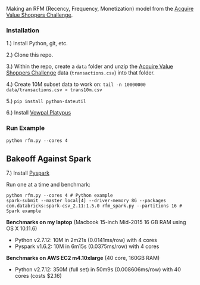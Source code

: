 Making an RFM (Recency, Frequency, Monetization) model from the [Acquire Value Shoppers Challenge](https://www.kaggle.com/c/acquire-valued-shoppers-challenge).


### Installation

1.) Install Python, git, etc.

2.) Clone this repo.

3.) Within the repo, create a `data` folder and unzip the [Acquire Value Shoppers Challenge](https://www.kaggle.com/c/acquire-valued-shoppers-challenge) data (`transactions.csv`) into that folder.

4.) Create 10M subset data to work on: `tail -n 10000000 data/transactions.csv > trans10m.csv`

5.) `pip install python-dateutil`

6.) Install [Vowpal Platypus](https://github.com/peterhurford/vowpal_platypus)


### Run Example

```
python rfm.py --cores 4
```


## Bakeoff Against Spark

7.) Install [Pyspark](http://spark.apache.org/docs/latest/api/python/pyspark.html)

Run one at a time and benchmark:

```
python rfm.py --cores 4 # Python example
spark-submit --master local[4] --driver-memory 8G --packages com.databricks:spark-csv_2.11:1.5.0 rfm_spark.py --partitions 16 # Spark example
```

**Benchmarks on my laptop** (Macbook 15-inch Mid-2015 16 GB RAM using OS X 10.11.6)
* Python v2.7.12: 10M in 2m21s (0.0141ms/row) with 4 cores
* Pyspark v1.6.2: 10M in 6m15s (0.0375ms/row) with 4 cores

**Benchmarks on AWS EC2 m4.10xlarge** (40 core, 160GB RAM)
* Python v2.7.12: 350M (full set) in 50m9s (0.008606ms/row) with 40 cores (costs $2.16)
